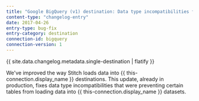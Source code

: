 ```yaml
---
title: "Google BigQuery (v1) destination: Data type incompatibilities fix"
content-type: "changelog-entry"
date: 2017-04-26
entry-type: bug-fix
entry-category: destination
connection-id: bigquery
connection-version: 1
---
```


{{ site.data.changelog.metadata.single-destination | flatify }}

We've improved the way Stitch loads data into {{ this-connection.display_name }} destinations. This update, already in production, fixes data type incompatibilities that were preventing certain tables from loading data into {{ this-connection.display_name }} datasets.
